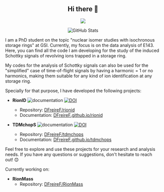 <h2 align="center">Hi there 👀</h2>

<p align="center">
  <a href="https://skillicons.dev">
    <img src="https://skillicons.dev/icons?i=py,linux,git,docker,cpp,fortran,c,emacs,vscode,latex,bash,md" />
  </a>
</p>

<p align="center">
    <img alt="GitHub Stats" src="https://github-readme-stats.vercel.app/api?username=DFreireF&theme=tokyonight&show_icons=true">
</p>

I am a PhD student on the topic "nuclear isomer studies with isochronous storage rings" at GSI. Currently, my focus is on the data analysis of E143. Here, you can find all the code I am developing for the study of the induced Schottky signals of revolving ions trapped in a storage ring.

My codes for the analysis of Schottky signals can also be used for the "simplified" case of time-of-flight signals by having a harmonic = 1 or no harmonics, making them suitable for any kind of ion identification at any storage ring.

Specially for that purpose, I have developed the following projects:

- **RionID** ![documentation](https://img.shields.io/badge/docs-mkdocs%20material-blue.svg?style=flat) [![DOI](https://zenodo.org/badge/DOI/10.5281/zenodo.8169341.svg)](https://doi.org/10.5281/zenodo.8169341)
  - Repository: [DFreireF/rionid](https://github.com/DFreireF/rionid)
  - Documentation: [DFreireF.github.io/rionid](https://DFreireF.github.io/rionid)

- **TDMchopS** ![documentation](https://img.shields.io/badge/docs-mkdocs%20material-blue.svg?style=flat) [![DOI](https://zenodo.org/badge/DOI/10.5281/zenodo.8172226.svg)](https://doi.org/10.5281/zenodo.8172226)
  - Repository: [DFreireF/tdmchops](https://github.com/DFreireF/tdmchops)
  - Documentation: [DFreireF.github.io/tdmchops](https://DFreireF.github.io/tdmchops)

Feel free to explore and use these projects for your research and analysis needs. If you have any questions or suggestions, don't hesitate to reach out! 😊

Currently working on:
- **RionMass**
  - Repository: [DFreireF/RionMass](https://github.com/DFreireF/RionMass)
